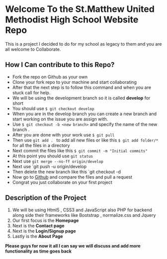 # Welcome To the St.Matthew United Methodist High School Website Repo

This is a project I decided to do for my school as legacy to them and you are all welcome to Collaborate.

## How I Can contribute to this Repo?
* Fork the repo on Github as your own
* Clone your fork repo to your machine and start collaborating
* After that the next step is to follow this command and when you are stuck call for help.
* We will be using the development branch so it is called **develop** for short 
* You should use `$ git checkout develop`
* When you are in the develop branch you can create a new branch and start working on the issue you are assign with.
* Use `$ git checkout -b <new branch>` and specify the name of the new branch .
* After you are done with your work use `$ git pull` 
* Then use `git add . ` to add all new files or like this `$ git add folder/*` for all the files in a directory
* Next commit the files like this `$ git commit -m "Initial commits"`
* At this point you should use `git status`
* Next use `git merge --no-ff origin/develop`
* Next use `git push -u origin/develop
* Then delete the new branch like this `git checkout -d <new branch>
* Now go to [Github](https://github.com/Ra9/stmus) and compare the files and pull a request
* Congrat you just collaborate on your first project

## Description of the Project
  1. We will be using Html5 , CSS3 and JavaScript also PHP for backend along side their frameworks like Bootstrap , normalize.css and Jquery
  2. Our first focus is the **Homepage**
  3. Next is the **Contact page**
  4. Next is the **Login/Signup page**
  5. Lastly is the **About Page**
  
  **Please guys for now it all I can say we will discuss and add more functionality as time goes back**

